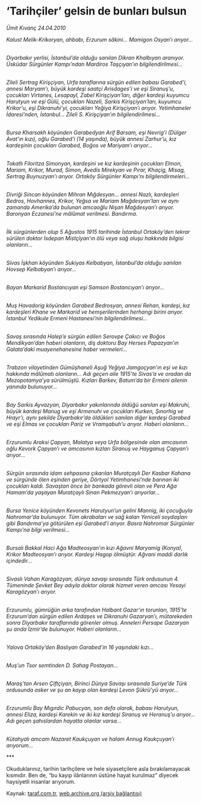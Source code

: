 # ‘Tarihçiler’ gelsin de bunları bulsun

*Ümit Kıvanç 24.04.2010*

<div class="yazi"><p><i>Kalust Melik-Krikoryan, ahbabı, Erzurum sâkini... Mamigon Osyan’ı arıyor...</i></p>
<p><i><br/>Diyarbakır yerlisi, İstanbul’da olduğu sanılan Dikran Khalbıyan aranıyor. Üsküdar Sürgünler Kampı’ndan Mardiros Taşçıyan’ın bilgilendirilmesi...</i></p>
<p><i><br/>Zileli Sertrag Kirişçiyan, Urfa taraflarına sürgün edilen babası Garabed’i, annesi Maryam’ı, büyük kardeşi saatçi Arisdages’i ve eşi Siranuş’u, çocukları Virtanes, Lesapayl, Zabel Kirişçiyan’ları, diğer kardeşi kuyumcu Harutyun ve eşi Gülü, çocukları Nazeli, Sarkis Kirişçiyan’ları, kuyumcu Krikor’u, eşi Dikranuhi’yi, çocukları Yeğiya Kirişçiyan’ı arıyor. Yetimhaneler İdaresi’nden, İstanbul... Zileli S. Kirişçiyan’ın bilgilendirilmesi...</i></p>
<p><i><br/>Bursa Kharsakh köyünden Garabedyan Arif Barsam, eşi Nevrig’i (Dülger Avat’ın kızı), oğlu Garabed’i (14 yaşında), büyük annesi Zarhur’u, kız kardeşinin çocukları Garabed, Boğos ve Mariyam’ı arıyor...</i></p>
<p><i><br/>Tokatlı Filoritza Simonyan, kardeşini ve kız kardeşinin çocukları Elmon, Mariam, Krikor, Murad, Simon, Avedis Mirekyan ve Pırar, Khaçig, Misag, Sertrag Buynuzyan’ı arıyor. Ortaköy Sürgünler Kampı’nı bilgilendirmeleri...</i></p>
<p><i><br/>Divriği Sincan köyünden Mihran Mığdesyan... annesi Nazlı, kardeşleri Bedros, Hovhannes, Krikor, Yeğsa ve Mariam Mağdesyan’ları ve aynı zamanda Amerika’da bulunan amcaoğlu Nişan Mağdesyan’ı arıyor. Baronyan Eczanesi’ne mâlûmat verilmesi. Bandırma.</i></p>
<p><i><br/>İlk sürgünlerden olup 5 Ağustos 1915 tarihinde İstanbul Ortaköy’den tekrar sürülen doktor Isdepan Mistçiyan’ın ölü veya sağ oluşu hakkında bilgisi olanların...</i></p>
<p><i><br/>Sivas İşkhan köyünden Sukiyas Kelbabyan, İstanbul’da olduğu sanılan Hovsep Kelbabyan’ı arıyor...</i></p>
<p><i><br/>Bayan Markarid Bostancıyan eşi Samson Bostancıyan’ı arıyor...</i></p>
<p><i><br/>Muş Havadorig köyünden Garabed Bedrosyan, annesi Rehan, kardeşi, kız kardeşleri Khane ve Markarid ve hemşerilerinden herhangi birini arıyor. İstanbul Yedikule Ermeni Hastanesi’nin bilgilendirilmesi...</i></p>
<p><i><br/>Savaş sırasında Halep’e sürgün edilen Serovpe Çakıcı ve Boğos Mendikyan’dan haberi olanların, diş doktoru Bay Herses Papazyan’ın Galata’daki muayenehanesine haber vermeleri...</i></p>
<p><i><br/>Trabzon vilayetinden Gümüşhaneli Aşuğ Yeğiya Jamgoçyan’ın eşi ve kızı hakkında mâlûmatı olanların... Adı geçen aile 1915’te Sivas’a ve oradan da Mezopotamya’ya sürülmüştü. Kızları Barkev, Batum’da bir Ermeni ailenin yanında bulunuyor...</i></p>
<p><i><br/>Bay Sarkis Ayvazyan, Diyarbakır yakınlarında öldüğü sanılan eşi Makruhi, büyük kardeşi Manug ve eşi Armenuhi ve çocukları Kurken, Şınorhig ve Hrayr’ı, aynı şekilde Diyarbakır’da öldükleri sanılan diğer kardeşi Garabed ve eşi Elmas ve çocukları Pariz ve Vramşabuh’u arıyor. Haberi olanların...</i></p>
<p><i><br/>Erzurumlu Araksi Çapyan, Malatya veya Urfa bölgesinde olan amcasının oğlu Kevork Çapyan’ı ve amcasının kızları Siranuş ve Hayganuş Çapyan’ı arıyor...</i></p>
<p><i><br/>Sürgün sırasında idam sehpasına çıkarılan Muratçaylı Der Kasbar Kahana ve sürgünde ölen eşinden geriye, Dörtyol Yetimhanesi’nde barınan iki çocukları kaldı. Savaştan önce bir bankada görevli olan ve Pera Ağa Hamam’da yaşayan Muratçaylı Sinan Pekmezyan’ı arıyorlar...</i></p>
<p><i><br/>Bursa Yenice köyünden Kevonets Harutyun’un gelini Mannig, iki çocuğuyla Nahromar’da bulunuyor. Tüm akrabaları ve sağ kalan Yeniceli soydaşları gibi Bandırma’ya götürülen eşi Garabed’i arıyor. Basra Nahromar Sürgünler Kampı’na bilgi verilmesi...</i></p>
<p><i><br/>Bursalı Bakkal Haci Ağa Madteosyan’ın kızı Ağavni Maryamig (Konya), Krikor Madteosyan’ı arıyor. Kardeşi Hagop ölmüştür. Ağvani maddi darlık içindedir...</i></p>
<p><i><br/>Sivaslı Vahan Karagözyan, dünya savaşı sırasında Türk ordusunun 4. Tümeninde Şevket Bey adıyla doktor olarak hizmet veren amcası Yesayi Karagözyan’ı arıyor. </i></p>
<p><i><br/>Erzurumlu, gümrüğün arka tarafından Halbant Gazar’ın torunları, 1915’te Erzurum’dan sürgün edilen Ardaşes ve Dikranuhi Gazaryan’ı, mütarekeden sonra Diyarbakır taraflarında görenler olmuş. Anneleri Persape Gazaryan şu anda İzmir’de bulunuyor. Haberi olanların...</i></p>
<p><i><br/>Yalova Ortaköy’den Baslıyan Garabed’in 16 yaşındaki kızı...</i></p>
<p><i><br/>Muş’un Tsor semtinden D. Sahag Postayan...</i></p>
<p><i><br/>Maraş’tan Arsen Çiftçiyan, Birinci Dünya Savaşı sırasında Suriye’de Türk ordusunda asker ve şu an kayıp olan kardeşi Levon Şükrü’yü arıyor...</i></p>
<p><i><br/>Erzurumlu Bay Mıgırdic Pabucyan, son defa olarak, babası Harutyun, annesi Eliza, kardeşi Karekin ve iki kız kardeşi Siranuş ve Heranuş’u arıyor... Adı geçen şahıslardan hayatta olanlar varsa...</i></p>
<p><i><br/>Kütahyalı amcam Nazaret Kaukçuyan ve halam Annug Kaukçuyan’ı arıyorum...</i></p>
<p>***</p>
<p>Okuduklarınız, tarihin tarihçilere ve hele siyasetçilere asla bırakılamayacak kısmıdır. Ben de, “bu kayıp ilânlarının üstüne hayat kurulmaz” diyecek haysiyetli insanlar arıyorum.</p></div>

Kaynak: [taraf.com.tr](http://www.taraf.com.tr:80/makale/11014.htm), [web.archive.org (arşiv bağlantısı)](http://web.archive.org/web/20100427082615/http://www.taraf.com.tr:80/makale/11014.htm)
